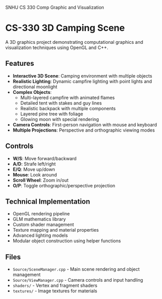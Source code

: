 SNHU CS 330 Comp Graphic and Visualization
# CS-330 3D Camping Scene

A 3D graphics project demonstrating computational graphics and visualization techniques using OpenGL and C++.

## Features

- **Interactive 3D Scene**: Camping environment with multiple objects
- **Realistic Lighting**: Dynamic campfire lighting with point lights and directional moonlight
- **Complex Objects**: 
  - Multi-layered campfire with animated flames
  - Detailed tent with stakes and guy lines
  - Realistic backpack with multiple components
  - Layered pine tree with foliage
  - Glowing moon with special rendering
- **Camera Controls**: First-person navigation with mouse and keyboard
- **Multiple Projections**: Perspective and orthographic viewing modes

## Controls

- **W/S**: Move forward/backward
- **A/D**: Strafe left/right
- **E/Q**: Move up/down
- **Mouse**: Look around
- **Scroll Wheel**: Zoom in/out
- **O/P**: Toggle orthographic/perspective projection

## Technical Implementation

- OpenGL rendering pipeline
- GLM mathematics library
- Custom shader management
- Texture mapping and material properties
- Advanced lighting models
- Modular object construction using helper functions

## Files

- `Source/SceneManager.cpp` - Main scene rendering and object management
- `Source/ViewManager.cpp` - Camera controls and input handling
- `shaders/` - Vertex and fragment shaders
- `textures/` - Image textures for materials
